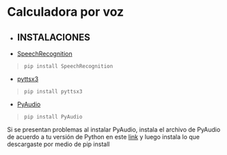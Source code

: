 # Calculadora por voz

- ## INSTALACIONES
- [SpeechRecognition](https://pypi.org/project/SpeechRecognition/)
> ```pip install SpeechRecognition ```
- [pyttsx3](https://pypi.org/project/pyttsx3/)
> ```pip install pyttsx3 ```
- [PyAudio](https://pypi.org/project/PyAudio/)
> ```pip install PyAudio ```

Si se presentan problemas al instalar PyAudio, instala el archivo de PyAudio de acuerdo a tu versión de Python
en este [link](https://www.lfd.uci.edu/~gohlke/pythonlibs/#pyaudio) y luego instala lo que descargaste por medio
de pip install
